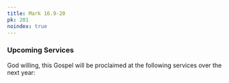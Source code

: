 ```yaml
---
title: Mark 16.9-20
pk: 201
noindex: true
---
```


### Upcoming Services

God willing, this Gospel will be proclaimed at the following services over the next year:


